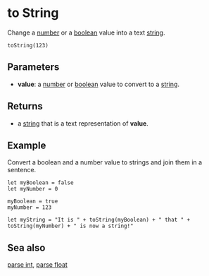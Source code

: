 # to String

Change a [number](/types/number) or a [boolean](/types/boolean) value into a text [string](/types/string).

```sig
toString(123)
```

## Parameters

* **value**: a [number](/types/number) or [boolean](/types/boolean) value to convert to a [string](/types/string).

## Returns

* a [string](/types/string) that is a text representation of **value**.

## Example

Convert a boolean and a number value to strings and join them in a sentence.

```blocks
let myBoolean = false
let myNumber = 0

myBoolean = true
myNumber = 123

let myString = "It is " + toString(myBoolean) + " that " + toString(myNumber) + " is now a string!"
```

## Sea also

[parse int](/reference/text/parse-int), 
[parse float](/reference/text/parse-float)